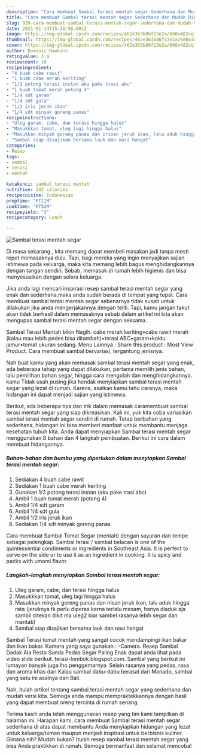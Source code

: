 ```yaml
---
description: "Cara membuat Sambal terasi mentah segar Sederhana dan Mudah Dibuat"
title: "Cara membuat Sambal terasi mentah segar Sederhana dan Mudah Dibuat"
slug: 939-cara-membuat-sambal-terasi-mentah-segar-sederhana-dan-mudah-dibuat
date: 2021-01-14T15:28:56.001Z
image: https://img-global.cpcdn.com/recipes/462e363b86f13e2a/680x482cq70/sambal-terasi-mentah-segar-foto-resep-utama.jpg
thumbnail: https://img-global.cpcdn.com/recipes/462e363b86f13e2a/680x482cq70/sambal-terasi-mentah-segar-foto-resep-utama.jpg
cover: https://img-global.cpcdn.com/recipes/462e363b86f13e2a/680x482cq70/sambal-terasi-mentah-segar-foto-resep-utama.jpg
author: Dominic Hawkins
ratingvalue: 3.4
reviewcount: 10
recipeingredient:
- "4 buah cabe rawit"
- "1 buah cabe merah keriting"
- "1/2 potong terasi instan aku pake trasi abc"
- "1 buah tomat merah potong 4"
- "1/4 sdt garam"
- "1/4 sdt gula"
- "1/2 iris jeruk ikan"
- "1/4 sdt minyak goreng panas"
recipeinstructions:
- "Uleg garam, cabe, dan terasi hingga halus"
- "Masukkkan tomat, uleg lagi hingga halus"
- "Masukkan minyak goreng panas dan irisan jeruk ikan, lalu aduk hingga rata (jeruknya tk perlu diperas karna terlalu masam, hanya diaduk aja sambil ditekan dikit ma uleg2 biar sambel rasanya lebih segar dan mantab)"
- "Sambal siap disajikan bersama lauk dan nasi hangat"
categories:
- Resep
tags:
- sambal
- terasi
- mentah

katakunci: sambal terasi mentah 
nutrition: 242 calories
recipecuisine: Indonesian
preptime: "PT11M"
cooktime: "PT52M"
recipeyield: "3"
recipecategory: Lunch

---
```



![Sambal terasi mentah segar](https://img-global.cpcdn.com/recipes/462e363b86f13e2a/680x482cq70/sambal-terasi-mentah-segar-foto-resep-utama.jpg)

Di masa  sekarang , kita memang dapat membeli masakan jadi tanpa mesti repot memasaknya dulu. Tapi, bagi mereka yang ingin menyajikan sajian istimewa pada keluarga, maka kita memang lebih bagus menghidangkannya dengan tangan sendiri. Sebab, memasak di rumah lebih higienis dan bisa menyesuaikan dengan selera keluarga.

Jika anda lagi mencari inspirasi resep sambal terasi mentah segar yang enak dan sederhana,maka anda sudah berada di tempat yang tepat. Cara membuat sambal terasi mentah segar  sebenarnya tidak susah untuk dilakukan jika anda mengerjakannya dengan teliti. Tapi, kamu jangan takut akan tidak berhasil dalam memasaknya 
sebab dalam artikel ini kita akan mengupas sambal terasi mentah segar dengan seksama.  

Sambal Terasi Mentah bikin Nagih. cabe merah keriting•cabe rawit merah (kalau mau lebih pedes bisa ditambah)•terasi ABC•garam•kaldu jamur•tomat ukuran sedang. Menu Lainnya : Share this product : Most View Product. Cara membuat sambal bervariasi, tergantung jenisnya.

Nah buat kamu yang akan memasak sambal terasi mentah segar yang enak, ada beberapa tahap yang dapat dilakukan, pertama memilih jenis bahan, lalu pemilihan bahan segar, hingga cara mengolah dan menghidangkannya. kamu Tidak usah pusing jika hendak menyiapkan sambal terasi mentah segar yang lezat di rumah. Karena, asalkan kamu  tahu caranya, maka hidangan ini dapat menjadi sajian yang istimewa.

Berikut, ada beberapa tips dan trik dalam memasak caramembuat sambal terasi mentah segar yang siap dikreasikan. Kali ini, yuk kita coba variasikan sambal terasi mentah segar sendiri di rumah. Tetap berbahan yang sederhana, hidangan ini bisa memberi manfaat untuk membantu menjaga kesehatan tubuh kita. Anda dapat menyiapkan Sambal terasi mentah segar menggunakan 8 bahan dan 4 langkah pembuatan. Berikut ini cara dalam membuat hidangannya.

<!--inarticleads1-->

##### Bahan-bahan dan bumbu yang diperlukan dalam menyiapkan Sambal terasi mentah segar:

1. Sediakan 4 buah cabe rawit
1. Sediakan 1 buah cabe merah keriting
1. Gunakan 1/2 potong terasi instan (aku pake trasi abc)
1. Ambil 1 buah tomat merah (potong 4)
1. Ambil 1/4 sdt garam
1. Ambil 1/4 sdt gula
1. Ambil 1/2 iris jeruk ikan
1. Sediakan 1/4 sdt minyak goreng panas


Cara membuat Sambal Tomat Segar (mentah) dengan sayuran dan tempe sebagai pelengkap. Sambal terasi / sambal belacan is one of the quintessential condiments or ingredients in Southeast Asia. It is perfect to serve on the side or to use it as an ingredient in cooking. It is spicy and packs with umami flavor. 

<!--inarticleads2-->

##### Langkah-langkah menyiapkan Sambal terasi mentah segar:

1. Uleg garam, cabe, dan terasi hingga halus
1. Masukkkan tomat, uleg lagi hingga halus
1. Masukkan minyak goreng panas dan irisan jeruk ikan, lalu aduk hingga rata (jeruknya tk perlu diperas karna terlalu masam, hanya diaduk aja sambil ditekan dikit ma uleg2 biar sambel rasanya lebih segar dan mantab)
1. Sambal siap disajikan bersama lauk dan nasi hangat


Sambal Terasi tomat mentah yang sangat cocok mendampingi ikan bakar dan ikan bakar. Kamera yang saya gunakan : -Camera. Resep Sambal Dadak Ala Resto Sunda Pedas Segar Paling Enak dapat anda lihat pada video slide berikut. terasi-lombok.blogspot.com. Sambal yang berikut ini lumayan banyak juga lho penggemarnya. Selain rasanya yang pedas, rasa dan aroma khas dari Kalau sambal dabu-dabu berasal dari Manado, sambal yang satu ini asalnya dari Bali. 

Nah, itulah artikel tentang  sambal terasi mentah segar  yang sederhana dan mudah versi kita. Semoga anda mampu mempraktekkannya dengan hasil yang dapat membuat oreng tercinta di rumah senang. 

Terima kasih anda telah menggunakan resep yang tim kami tampilkan di halaman ini. Harapan kami, cara membuat  Sambal terasi mentah segar sederhana di atas dapat membantu Anda menyiapkan hidangan yang lezat untuk keluarga/teman maupun menjadi inspirasi untuk berbisnis kuliner. Gimana nih? Mudah bukan? Itulah resep sambal terasi mentah segar yang bisa Anda praktikkan di rumah. Semoga bermanfaat dan selamat mencoba!

